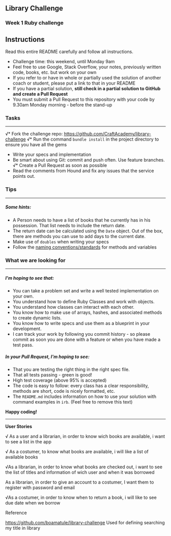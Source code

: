 ## Library Challenge
### Week 1 Ruby challenge

Instructions
-------
Read this entire README carefully and follow all instructions.

* Challenge time: this weekend, until Monday 9am 
* Feel free to use Google, Stack Overflow, your notes, previously written code, books, etc. but work on your own
* If you refer to or have in whole or partially used the solution of another coach or student, please put a link to that in your README
* If you have a partial solution, **still check in a partial solution to GitHub and create a Pull Request**
* You must submit a Pull Request to this repository with your code by 9.30am Monday morning - before the stand-up


### Tasks
----

√* Fork the challenge repo: https://github.com/CraftAcademy/library-challenge 
√* Run the command `bundle install` in the project directory to ensure you have all the gems
* Write your specs and implementation
* Be smart about using Git: commit and push often. Use feature branches.
√* Create a Pull Request as soon as possible
* Read the comments from Hound and fix any issues that the service points out.

### Tips
----

##### Some hints:
  * A Person needs to have a list of books that he currently has in his possession. That list needs to include the return date.
  * The return date can be calculated using the `Date` object. Out of the box, there are methods you can use to add days to the current date.
  * Make use of `doubles` when writing your specs
  * Follow the [naming conventions/standards](https://craftacademy.gitbooks.io/coding-as-a-craft/content/extras/naming_standards.html) for methods and variables

### What we are looking for
----
##### I'm hoping to see that:
* You can take a problem set and write a well tested implementation on your own.
* You understand how to define Ruby Classes and work with objects.
* You understand how classes can interact with each other.
* You know how to make use of arrays, hashes, and associated methods to create dynamic lists.
* You know how to write specs and use them as a blueprint in your development.
* I can track your work by following you commit history - so please commit as soon you are done with a feature or when you have made a test pass.

##### In your Pull Request, I'm hoping to see:
* That you are testing the right thing in the right spec file.
* That all tests passing - green is good!
* High test coverage (above 95% is accepted)
* The code is easy to follow: every class has a clear responsibility, methods are short, code is nicely formatted, etc.
* The `README.md` includes information on how to use your solution with command examples in `irb`. (Feel free to remove this text)


**Happy coding!**


-------
**User Stories**

√ As a user and a librarian, 
in order to know wich books are available, 
i want to see a list in the app

√ As a costumer,
 to know what books are available, 
 i will like a list of available books

√As a librarian, 
in order to know what books are checked out, 
i want to see the list of titles and  information of wich user and when it was borrowed

As a librarian, 
in order to give an account to a costumer,
I want them to register with password and email

√As a costumer,
 in order to know when to return a book, 
 i will like to see due date when we borrow

 Reference
 
 https://github.com/boamatule/library-challenge
Used for defining searching my title in library